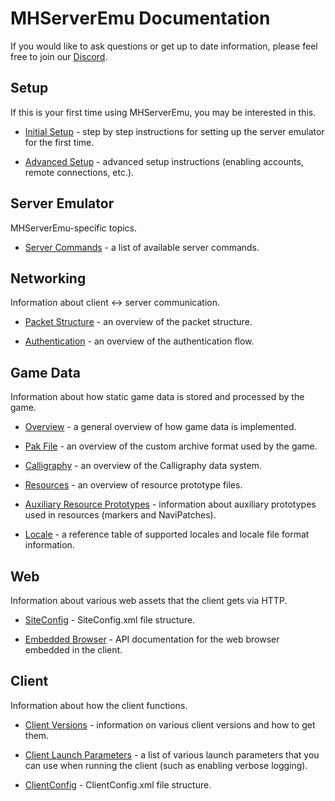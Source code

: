 # MHServerEmu Documentation

If you would like to ask questions or get up to date information, please feel free to join our [Discord](https://discord.gg/hjR8Bj52t3).

## Setup

If this is your first time using MHServerEmu, you may be interested in this.

- [Initial Setup](./Setup/InitialSetup.md) - step by step instructions for setting up the server emulator for the first time.

- [Advanced Setup](./Setup/AdvancedSetup.md) - advanced setup instructions (enabling accounts, remote connections, etc.).

## Server Emulator

MHServerEmu-specific topics.

- [Server Commands](./ServerEmu/ServerCommands.md) - a list of available server commands.

## Networking

Information about client <-> server communication.

- [Packet Structure](./Networking/PacketStructure.md) - an overview of the packet structure.

- [Authentication](./Networking/Authentication.md) - an overview of the authentication flow.

## Game Data

Information about how static game data is stored and processed by the game.

- [Overview](./GameData/Overview.md) - a general overview of how game data is implemented.

- [Pak File](./GameData/PakFile.md) - an overview of the custom archive format used by the game.

- [Calligraphy](./GameData/Calligraphy.md) - an overview of the Calligraphy data system.

- [Resources](./GameData/Resources.md) - an overview of resource prototype files.

- [Auxiliary Resource Prototypes](./GameData/AuxiliaryResourcePrototypes.md) - information about auxiliary prototypes used in resources (markers and NaviPatches).

- [Locale](./GameData/Locale.md) - a reference table of supported locales and locale file format information.

## Web

Information about various web assets that the client gets via HTTP.

- [SiteConfig](./Web/SiteConfig.md) - SiteConfig.xml file structure.

- [Embedded Browser](./Web/EmbeddedBrowser.md) - API documentation for the web browser embedded in the client.

## Client

Information about how the client functions.

- [Client Versions](./Client/ClientVersions.md) - information on various client versions and how to get them.

- [Client Launch Parameters](./Client/ClientLaunchParameters.md) - a list of various launch parameters that you can use when running the client (such as enabling verbose logging).

- [ClientConfig](./Client/ClientConfig.md) - ClientConfig.xml file structure.
